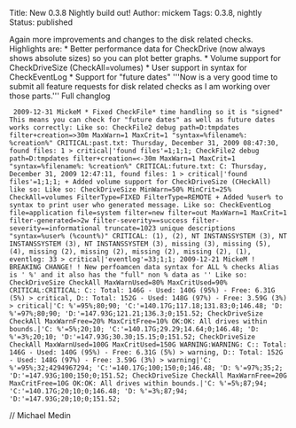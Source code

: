 Title: New 0.3.8 Nightly build out!
Author: mickem
Tags: 0.3.8, nightly
Status: published

Again more improvements and changes to the disk related checks.
Highlights are: \* Better performance data for CheckDrive (now always
shows absolute sizes) so you can plot better graphs. \* Volume support
for CheckDriveSize (CheckAll=volumes) \* User support in syntax for
CheckEventLog \* Support for "future dates" '''Now is a very good time
to submit all feature requests for disk related checks as I am working
over those parts.''' Full changlog

     2009-12-31 MickeM * Fixed CheckFile* time handling so it is "signed" This means you can check for "future dates" as well as future dates works correctly: Like so: CheckFile2 debug path=D:tmpdates filter+creation=>30m MaxWarn=1 MaxCrit=1 "syntax=%filename%: %creation%" CRITICAL:past.txt: Thursday, December 31, 2009 08:47:30, found files: 1 > critical|'found files'=1;1;1; CheckFile2 debug path=D:tmpdates filter+creation=<-30m MaxWarn=1 MaxCrit=1 "syntax=%filename%: %creation%" CRITICAL:future.txt: C: Thursday, December 31, 2009 12:47:11, found files: 1 > critical|'found files'=1;1;1; + Added volume support for CheckDriveSize (CHeckAll) like so: Like so: CheckDriveSize MinWarn=50% MinCrit=25% CheckAll=volumes FilterType=FIXED FilterType=REMOTE + Added %user% to syntax to print user who generated message. Like so: CheckEventLog file=application file=system filter=new filter=out MaxWarn=1 MaxCrit=1 filter-generated=>2w filter-severity==success filter-severity==informational truncate=1023 unique descriptions "syntax=%user% (%count%)" CRITICAL: (1), (2), NT INSTANSSYSTEM (3), NT INSTANSSYSTEM (3), NT INSTANSSYSTEM (3), missing (3), missing (5), (4), missing (2), missing (2), missing (2), missing (2), (1), eventlog: 33 > critical|'eventlog'=33;1;1; 2009-12-21 MickeM ! BREAKING CHANGE! ! New perfoamcen data syntax for ALL % checks Alias is ' %' and it also has the "full" non % data as '' Like so: CheckDriveSize CheckAll MaxWarnUsed=80% MaxCritUsed=90% CRITICAL:CRITICAL: C:: Total: 146G - Used: 140G (95%) - Free: 6.31G (5%) > critical, D:: Total: 152G - Used: 148G (97%) - Free: 3.59G (3%) > critical|'C: %'=95%;80;90; 'C:'=140.17G;117.18;131.83;0;146.48; 'D: %'=97%;80;90; 'D:'=147.93G;121.21;136.3;0;151.52; CheckDriveSize CheckAll MaxWarnFree=20% MaxCritFree=10% OK:OK: All drives within bounds.|'C: %'=5%;20;10; 'C:'=140.17G;29.29;14.64;0;146.48; 'D: %'=3%;20;10; 'D:'=147.93G;30.30;15.15;0;151.52; CheckDriveSize CheckAll MaxWarnUsed=100G MaxCritUsed=150G WARNING:WARNING: C:: Total: 146G - Used: 140G (95%) - Free: 6.31G (5%) > warning, D:: Total: 152G - Used: 148G (97%) - Free: 3.59G (3%) > warning|'C: %'=95%;32;4294967294; 'C:'=140.17G;100;150;0;146.48; 'D: %'=97%;35;2; 'D:'=147.93G;100;150;0;151.52; CheckDriveSize CheckAll MaxWarnFree=20G MaxCritFree=10G OK:OK: All drives within bounds.|'C: %'=5%;87;94; 'C:'=140.17G;20;10;0;146.48; 'D: %'=3%;87;94; 'D:'=147.93G;20;10;0;151.52; 

// Michael Medin
